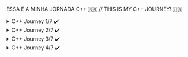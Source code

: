 ESSA É A MINHA JORNADA C++ 🇧🇷 // THIS IS MY C++ JOURNEY! 🇺🇸

<details>
<summary>C++ Journey 1/7 ✔️</summary>

Para rodar o jogo da advinhação 🇧🇷 // To run the guessing game! 🇺🇸 ▶️
```
g++ Step1_knowing_the_language/guessingGame/guessingGame.cpp -o  Step1_knowing_the_language/guessingGame/guessingGame && ./Step1_knowing_the_language/guessingGame/guessingGame
```

Para rodar o jogo da forca 🇧🇷 // To run the hangman game! 🇺🇸 ▶️
```
make ./Step1_knowing_the_language/hangmanGame/hangman && ./Step1_knowing_the_language/hangmanGame/hangman
```

<details>
<summary>C++: CONHECENDO A LINGUAGEM E A STL 🇧🇷</summary> 
  Parabéns! Finalizamos dois projetos do curso de Introdução à Linguagem C++!
  
  Faremos uma rápida revisão. O primeiro projeto foi o Jogo da Adivinhação; aprendemos a ler valores com `cin` e imprimi-los com `cout`, além de inserir quebra de linha com `endl;`.
  
  Também vimos alguns tipos novos de C++ que não tínhamos em C, como o `bool` e as constantes `const`, usadas para marcar as variáveis como inalteráveis. Tivemos a oportunidade de revisar algumas funções como setar a semente dos números aleatórios de `srand()`  e recebê-los com `rand()`. Usamos também `abs()` que retorna um valor absoluto do número.
  
  Revimos também a utilização de números reais em contas, usando variáveis do tipo `double` para resolver problemas da pontuação no jogo, modificando a saída de C++ para imprimi-lo com duas casas decimais após a vírgula com `precision()` e `fixed`.
  
  Já no segundo projeto, o Jogo da Forca, nos aprofundamos muito nos novos tipos de C++ ao usar `string`, que são valores como palavras ou frases que nos ajudam a lidar com essa categoria de dados. Ainda, utilizamos o `map` para exercer função de dicionário, permitindo-nos guardas as variáveis chutadas e não chutadas como caracteres ao invés de números.
  
  Vimos inclusive o vetor de alocação dinâmica vector, o qual também recebe uma variável genérica, como quando guardamos os chutes errados feitos pelo usuário, inserimos `char` dentro. Quando quisemos ler um arquivo e guardá-lo dentro de um vetor escrevendo vector,`string`>.
  
  Iteramos sob `string` ou vector em C++11 com laços de repetição diferenciados, o que torna a leitura do código mais fácil e sucinto. Ao invés de gerarmos um índice que passa por todas as posições de um vetor, reduzimos apenas para a variável a ser iterada direto na letra que é parte da `palavra-secreta`.
  
  Mais para o final do projeto, aprendemos a lidar com arquivos externos; como fazer a leitura destes com `ifstream` e sua escrita com `ofstream`, os quais são sintaxes bastante parecidas com `cin` e `cout` respectivamente.

</details>

<details>
<summary>C++: GETTING TO KNOW THE LANGUAGE AND THE STL 🇺🇸</summary> 
  Congratulations! We have completed two projects in the Introduction to C++ Language course!
  
  Let's do a quick review. The first project was the Guessing Game; we learned how to read values ​​with `cin` and print them with `cout`, as well as insert line breaks with `endl`.
  
  We also saw some new types in C++ that we didn't have in C, like `bool` and `const` constants, used to mark variables as unchangeable. We had the opportunity to review some functions like setting the seed of random numbers with `srand()` and receiving them with `rand()`. We also used `abs()` which returns the absolute value of a number.
  
  We also reviewed the use of real numbers in calculations, using variables of type `double` to solve problems with score in the game, modifying the output of C++ to print it with two decimal places after the comma with `precision()` and `fixed`.
  
  In the second project, Hangman, we delved deeply into the new types of C++ by using `string`, which are values ​​like words or phrases that help us deal with this category of data. We also used the `map` to serve as a dictionary, allowing us to store the guessed and unguessed variables as characters instead of numbers.
  
  We even saw the dynamic allocation vector vector, which also receives a generic variable, such as when we store the wrong guesses made by the user, we insert `char` inside. When we wanted to read a file and store it inside a vector, we wrote vector<`string`>.
  
  We iterated over `string` or vector in C++11 with different repetition loops, which makes reading the code easier and more concise. Instead of generating an index that goes through all the positions of a vector, we reduced it only to the variable to be iterated directly in the letter that is part of the secret word.
  
  Towards the end of the project, we learned how to deal with external files; how to read them with `ifstream` and write them with `ofstream`, which have syntaxes very similar to `cin` and `cout` respectively.

</details>

![image](https://github.com/parisi18/all-cpp/assets/66031419/4a199280-3e26-4f08-b83b-0ba4f5c8b132)

![image](https://github.com/parisi18/all-cpp/assets/66031419/f3565fff-dd00-43e2-9dda-ef7dfae5bfb7)

</details>

<details>
<summary>C++ Journey 2/7 ✔️</summary>

Para rodar o jogo da forca 🇧🇷 // To run the hangman game! 🇺🇸 ▶️
```
g++ Step2_advancing_the_lang/hangmanGame/*.cpp -o hangman.out && ./hangman.out 
```

<details>
<summary>AVANÇANDO COM C++: ENTENDA MELHOR A LINGUAGEM 🇧🇷</summary> 
  Parabéns por terem finalizado esse treinamento de C++!  

  Primeiro nós vimos como trabalhar de forma mais profissional, invés de ter todos os arquivos aqui, todas as funções no mesmo arquivo, nós começamos a separar em arquivos diferentes. E nesse processo, nós entendemos o motivo para termos `arquivos de cabeçalho`, nós entendemos como funciona o processo de `compilação` e de `linking`, nós conhecemos algumas estrutura como `instruções` e `pré-processamento`.

  Nós utilizamos o `pragma once`, então nós começamos a entender por baixo dos panos como as coisas funcionam, só que para não precisar ter esse trabalho todo, nós começamos a utilizar uma `IDE`. No meu caso, utilizei a `CodeLite` no Ubuntu.

  Enfim, nós aprendemos a trabalhar de forma mais profissional e nós começamos a conhecer funcionalidades do C++, como `static` para manter um valor, um `símbolo dentro daquela unidade de tradução`, da `translation unit`.

  Nós aprendemos sobre referências, aprendemos sobre referências `constantes`, vimos sobre `namespaces`, `resolução de namespaces`, `gerenciamento de memória`.

</details>

<details>
<summary>MOVING FORWARD WITH C++: UNDERSTAND THE LANGUAGE BETTER 🇺🇸</summary> 
  Congratulations on completing this C++ training!  
  
  First, we learned how to work more professionally. Instead of having all the files here, all the functions in the same file, we started to separate them into different files. And in this process, we understood the reason for having `header files`, we understood how the `compilation` and `linking` process works, we got to know some structures like instructions and preprocessing.
  
  We used `pragma once`, so we started to understand how things work under the hood, but to avoid having all this work, we started using an `IDE`. In my case, I used `CodeLite` on Ubuntu.
  
  In the end, we learned to work more professionally and we started to get to know C++ features, like `static` to keep a value, a `symbol within that translation unit`.
  
  We learned about references, learned about `const` references, saw about `namespaces`, `namespace resolution`, `memory management`.
</details>

![image](https://github.com/parisi18/all-cpp/assets/66031419/da8b3283-97ac-479d-8848-c46fe33fa396)

![image](https://github.com/parisi18/all-cpp/assets/66031419/103ea98b-2c03-4460-a80f-8983dd8696aa)


</details>

<details>
<summary>C++ Journey 3/7 ✔️</summary>

Crie sua conta no banco! 🇧🇷 // Create your bank account! 🇺🇸 ▶️
```
g++ Step3_oop/Bank/src/*.cpp -o Step3_oop/Bank/src/bank.o && ./Step3_oop/Bank/src/bank.o
```

⚠️ Adicionei por conta própria as classes `Atm` e `AccountManager`, para que os conceitos pudessem ser utilizados de forma mais dinâmica. Fique a vontade para testar. 🇧🇷

⚠️ I added the `Atm` and `AccountManager` classes on my own, so that the concepts could be used more dynamically. Feel free to test it out. 🇺🇸

<details>
<summary>ORIENTAÇÃO A OBJETOS COM C++: CLASSES, MÉTODOS E ATRIBUTOS 🇧🇷</summary> 
Parabéns por ter chegado ao final desse treinamento em que nós vimos sobre `programação orientada a objetos` usando C++!   

A `programação orientada a objetos` é um paradigma bastante completo e complexo. Mas, vamos recapitular o que nós vimos nesse treinamento. Nós começamos falando sobre um `cenário de um banco`, então nós precisávamos `criar uma conta`, e criando a conta, nós vimos diferenças entre `struct` e `class`, então nós começamos a utilizar `classes`.

Falamos sobre 2 de alguns dos pilares da orientação a objetos, sobre `abstração`, que basicamente consiste em `trazer algo do mundo real`, de forma mais abstrata, mais concisa, e trazer para o sistema. E também sobre `encapsulamento`, onde nós `limitamos acesso` as nossas propriedades, `aos nossos atributos`. Então, por exemplo, para alguém alterar o saldo, precisa sacar ou depositar.

Então nós começamos a entender esses conceitos, e para isso nós aprendemos o que são `atributos`, o que são `métodos`, como separar entre `membros privados e públicos`. Falando em membros, nós também aprendemos sobre `membros estáticos`, que não pertencem a instâncias, mas sim, a classe em si, como se fossem variáveis globais, mas de uma classe.

Então nós fomos evoluindo e falamos bastante sobre `construtores`, vimos como ter vários construtores, sobre construtor padrão, falamos sobre a `lista de inicialização`, depois nós voltamos a falar um pouco mais sobre outros tipos de métodos, como os métodos `destrutores`, qual é a sua utilidade, nós vimos um exemplo prático.

Nós falamos sobre `composição de objetos`, um pouco de performance, que é um assunto que eu gosto muito, conhecemos a `conversão implícita` e, inclusive, falamos sobre o `explicit` do construtor.

</details>

<details>
<summary>OBJECT-ORIENTED PROGRAMMING WITH C++: CLASSES, METHODS, AND ATTRIBUTES 🇺🇸</summary> 
Congratulations on completing this training where we learned about `object-oriented programming` using C++!  

`Object-oriented programming` is a quite comprehensive and complex paradigm. But, let's recap what we covered in this training. We started by discussing a `bank scenario`, then we needed to `create an account`, and in creating the account, we saw the differences between `struct` and `class`, so we started using `classes`.

We talked about 2 of the pillars of object orientation, about `abstraction`, which basically consists of `bringing something from the real world`, in a more abstract, concise way, and bringing it into the system. And also about `encapsulation`, where we `limit access` to our properties, `to our attributes`. So, for example, for someone to change the balance, they need to withdraw or deposit.

Then we started to understand these concepts, and for that, we learned what `attributes` are, what `methods` are, how to separate between `private and public members`. Speaking of members, we also learned about `static members`, which do not belong to instances, but rather to the class itself, as if they were global variables, but from a class.

So we evolved and talked a lot about `constructors`, saw how to have several constructors, about the default constructor, talked about the `initialization list`, then we returned to talk a little more about other types of methods, like `destructors`, what their usefulness is, we saw a practical example.

We talked about `object composition`, a bit about performance, which is a subject I really like, we learned about `implicit conversion`, and even talked about the `explicit` of the constructor.
</details>

![image](https://github.com/parisi18/all-cpp/assets/66031419/70d0d831-21c0-41ea-b36f-70eaa607702b)

![image](https://github.com/parisi18/all-cpp/assets/66031419/77acba12-2d45-46e4-ba82-b11de9939ce5)

</details>


<details>
<summary>C++ Journey 4/7 ✔️</summary>

Use a Simulação de ATM! 🇧🇷 // Use the Fake ATM! 🇺🇸 ▶️
```
g++ Step4_oop_inheritance/src/*.cpp -o Step4_oop_inheritance/src/bank.o && ./Step4_oop_inheritance/src/bank.o
```

⚠️ Adicionei por conta própria os `namespaces`: `AccountType`, `AtmOption` e `Login`, para facilitar na compreensão de algumas decisões. Além disso, os ensinamentos do curso foram adaptados ao meu exemplo! 🇧🇷

⚠️ I added the `namespaces`: `AccountType`, `AtmOption`, and `Login` on my own, to facilitate the understanding of some decisions. Furthermore, the teachings of the course were adapted to my example! 🇺🇸
  
<details>
<summary>OBJECT-ORIENTED PROGRAMMING WITH C++: WORKING WITH INHERITANCE 🇧🇷</summary>  
Parabéns por terem chegado ao final desse treinamento de Programação Orientada Objeto com C++.

Aprendemos sobre a tal `herança`. Então nós temos aqui, por exemplo, uma `ContaPopanca` que herda de `Conta`. Então nós entendemos o que é herança, para que serve, etc.

E é claro, aprendemos a sintaxe, esse `:public`, e o `nome da classe que queremos herdar`. Falamos sobre `métodos virtuais`, `override`, `classes finais`, `Polimorfismo`, então, fechamos os `quatro pilares da orientação objetos`. Falamos sobre `herança múltipla`, implementamos herança múltipla. Por exemplo, em titular, em que é uma pessoa e é algo autenticavel também. Falamos sobre como `gerenciar recursos através de herança múltipla`. No final das contas entendemos o real propósito do Polimorfismo, onde a gente pode ter alguém que seja autenticavel; seja cliente, seja gerente, independente de qualquer coisa, isso vai funcionar. Uma conta, sendo corrente ou poupança, vai funcionar. Vimos algumas `boas práticas de programação` durante o desenvolvimento, principalmente da conta. Foi aqui que começamos a entender a ideia de `métodos puramente virtuais`, `classes abstratas`.

</details>

<details>
<summary>ORIENTAÇÃO A OBJETOS COM C++: TRABALHANDO COM HERANÇA 🇺🇸</summary>  
Congratulations on completing this Object-Oriented Programming with C++ training.

We learned about `inheritance`. For example, we have a `SavingsAccount` that inherits from `Account`. We understood what inheritance is, what it is for, etc.

And of course, we learned the syntax, the `:public`, and the `name of the class we want to inherit from`. We talked about `virtual methods`, `override`, `final classes`, `Polymorphism`, thus covering the `four pillars of object orientation`. We talked about `multiple inheritance`, implemented multiple inheritance. For example, in the account holder, where it is a person and is also something authenticable. We talked about how to `manage resources through multiple inheritance`. In the end, we understood the real purpose of Polymorphism, where we can have someone who is authenticable; be it a client, a manager, regardless of anything, it will work. An account, being a checking or savings account, will work. We saw some `good programming practices` during development, especially of the account. It was here that we began to understand the idea of `pure virtual methods`, `abstract classes`.

</details>

![image](https://github.com/parisi18/all-cpp/assets/66031419/917f6a5a-07d5-4020-a595-a9034bd4a2c5)

![image](https://github.com/parisi18/all-cpp/assets/66031419/8da01464-6386-41a6-b870-8f0af8af3a26)

</details>




